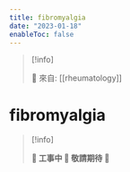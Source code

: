 ```yaml
---
title: fibromyalgia
date: "2023-01-18"
enableToc: false
---
```


> [!info]
>
> 🌱 來自: [[rheumatology]]

# fibromyalgia

> [!info]
>
> **👷 工事中 🌱 敬請期待 🚧**


